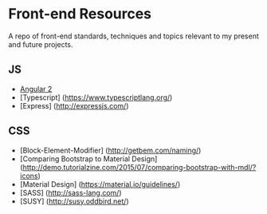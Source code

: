 # Front-end Resources
A repo of front-end standards, techniques and topics relevant to my present and future projects.

## JS
* [Angular 2](https://angular.io/)
* [Typescript] (https://www.typescriptlang.org/)
* [Express] (http://expressjs.com/)

## CSS
* [Block-Element-Modifier] (http://getbem.com/naming/)
* [Comparing Bootstrap to Material Design] (http://demo.tutorialzine.com/2015/07/comparing-bootstrap-with-mdl/?icons)
* [Material Design] (https://material.io/guidelines/)
* [SASS] (http://sass-lang.com/)
* [SUSY] (http://susy.oddbird.net/)
